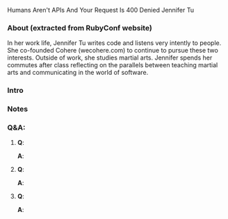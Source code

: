 Humans Aren't APIs And Your Request Is 400 Denied
Jennifer Tu

### About (extracted from RubyConf website)

In her work life, Jennifer Tu writes code and listens very intently to people. She co-founded Cohere (wecohere.com) to continue to pursue these two interests. Outside of work, she studies martial arts. Jennifer spends her commutes after class reflecting on the parallels between teaching martial arts and communicating in the world of software.

### Intro

### Notes

### Q&A:

1. **Q**:

   **A**:

2. **Q**:

   **A**:

3. **Q**:

   **A**:
